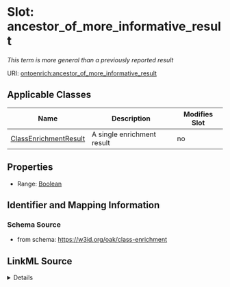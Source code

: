 # Slot: ancestor_of_more_informative_result


_This term is more general than a previously reported result_



URI: [ontoenrich:ancestor_of_more_informative_result](https://w3id.org/oak/class-enrichment/ancestor_of_more_informative_result)



<!-- no inheritance hierarchy -->




## Applicable Classes

| Name | Description | Modifies Slot |
| --- | --- | --- |
[ClassEnrichmentResult](ClassEnrichmentResult.md) | A single enrichment result |  no  |







## Properties

* Range: [Boolean](Boolean.md)





## Identifier and Mapping Information







### Schema Source


* from schema: https://w3id.org/oak/class-enrichment




## LinkML Source

<details>
```yaml
name: ancestor_of_more_informative_result
description: This term is more general than a previously reported result
from_schema: https://w3id.org/oak/class-enrichment
rank: 1000
alias: ancestor_of_more_informative_result
owner: ClassEnrichmentResult
domain_of:
- ClassEnrichmentResult
range: boolean

```
</details>